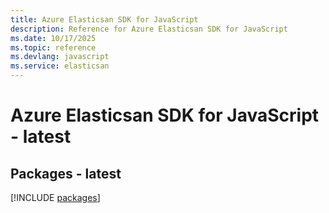```yaml
---
title: Azure Elasticsan SDK for JavaScript
description: Reference for Azure Elasticsan SDK for JavaScript
ms.date: 10/17/2025
ms.topic: reference
ms.devlang: javascript
ms.service: elasticsan
---
```

# Azure Elasticsan SDK for JavaScript - latest
## Packages - latest
[!INCLUDE [packages](elasticsan-index.md)]